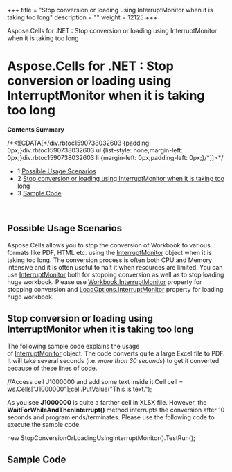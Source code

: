 +++
title = "Stop conversion or loading using InterruptMonitor when it is taking too long" 
description = "" 
weight = 12125 
+++

Aspose.Cells for .NET : Stop conversion or loading using InterruptMonitor when it is taking too long  

# Aspose.Cells for .NET : Stop conversion or loading using InterruptMonitor when it is taking too long


**Contents Summary**

/\*<!\[CDATA\[\*/div.rbtoc1590738032603 {padding: 0px;}div.rbtoc1590738032603 ul {list-style: none;margin-left: 0px;}div.rbtoc1590738032603 li {margin-left: 0px;padding-left: 0px;}/\*\]\]>\*/

*   1 [Possible Usage Scenarios](#StopconversionorloadingusingInterruptMonitorwhenitistakingtoolong-PossibleUsageScenarios)
*   2 [Stop conversion or loading using InterruptMonitor when it is taking too long](#StopconversionorloadingusingInterruptMonitorwhenitistakingtoolong-StopconversionorloadingusingInterruptMonitorwhenitistakingtoolong)
*   3 [Sample Code](#StopconversionorloadingusingInterruptMonitorwhenitistakingtoolong-SampleCode)

 

## Possible Usage Scenarios

Aspose.Cells allows you to stop the conversion of Workbook to various formats like PDF, HTML etc. using the [InterruptMonitor](https://apireference.aspose.com/net/cells/aspose.cells/interruptmonitor) object when it is taking too long. The conversion process is often both CPU and Memory intensive and it is often useful to halt it when resources are limited. You can use [InterruptMonitor](https://apireference.aspose.com/net/cells/aspose.cells/interruptmonitor) both for stopping conversion as well as to stop loading huge workbook. Please use [Workbook.InterruptMonitor](https://apireference.aspose.com/net/cells/aspose.cells/workbook/properties/interruptmonitor) property for stopping conversion and [LoadOptions.InterruptMonitor](https://apireference.aspose.com/net/cells/aspose.cells/loadoptions/properties/interruptmonitor) property for loading huge workbook. 

## Stop conversion or loading using InterruptMonitor when it is taking too long

The following sample code explains the usage of [InterruptMonitor](https://apireference.aspose.com/net/cells/aspose.cells/interruptmonitor) object. The code converts quite a large Excel file to PDF. It will take several seconds (i.e. *more than 30 seconds*) to get it converted because of these lines of code.

//Access cell J1000000 and add some text inside it.Cell cell = ws.Cells\["J1000000"\];cell.PutValue("This is text.");

As you see **J1000000** is quite a farther cell in XLSX file. However, the **WaitForWhileAndThenInterrupt()** method interrupts the conversion after 10 seconds and program ends/terminates. Please use the following code to execute the sample code.

new StopConversionOrLoadingUsingInterruptMonitor().TestRun();

## Sample Code

